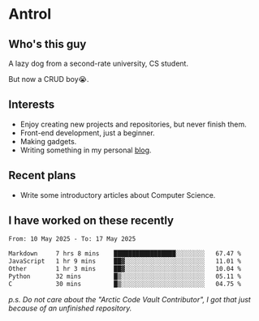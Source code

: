 # Antrol

## Who's this guy

A lazy dog from a second-rate university, CS student.

But now a CRUD boy😭.

## Interests

* Enjoy creating new projects and repositories, but never finish them.
* Front-end development, just a beginner.
* Making gadgets.
* Writing something in my personal [blog](https://blog.antrol.xyz/).

## Recent plans

* Write some introductory articles about Computer Science.

<!--
* Try to develop a website for [Anime4KCPP](https://github.com/TianZerL/Anime4KCPP).
* Develop a Markdown renderer which user can customize its css, of course it is GUI-based.~~(If I could finish  it before getting bored)~~
* Work with my [teammates](https://github.com/SWJTU-Lazy-Dogs).
* Find something interests me, as a hobby after finishing my ~~boring~~ homework.
-->

## I have worked on these recently

<!--START_SECTION:waka-->

```txt
From: 10 May 2025 - To: 17 May 2025

Markdown     7 hrs 8 mins    █████████████████░░░░░░░░   67.47 %
JavaScript   1 hr 9 mins     ██▓░░░░░░░░░░░░░░░░░░░░░░   11.01 %
Other        1 hr 3 mins     ██▓░░░░░░░░░░░░░░░░░░░░░░   10.04 %
Python       32 mins         █▒░░░░░░░░░░░░░░░░░░░░░░░   05.11 %
C            30 mins         █▒░░░░░░░░░░░░░░░░░░░░░░░   04.75 %
```

<!--END_SECTION:waka-->

*p.s.  Do not care about the "Arctic Code Vault Contributor", I got that just because of an unfinished repository.*

<!--
**qzmlgfj/qzmlgfj** is a ✨ _special_ ✨ repository because its `README.md` (this file) appears on your GitHub profile.

Here are some ideas to get you started:

- 🔭 I’m currently working on ...
- 🌱 I’m currently learning ...
- 👯 I’m looking to collaborate on ...
- 🤔 I’m looking for help with ...
- 💬 Ask me about ...
- 📫 How to reach me: ...
- 😄 Pronouns: ...
- ⚡ Fun fact: ...
-->
